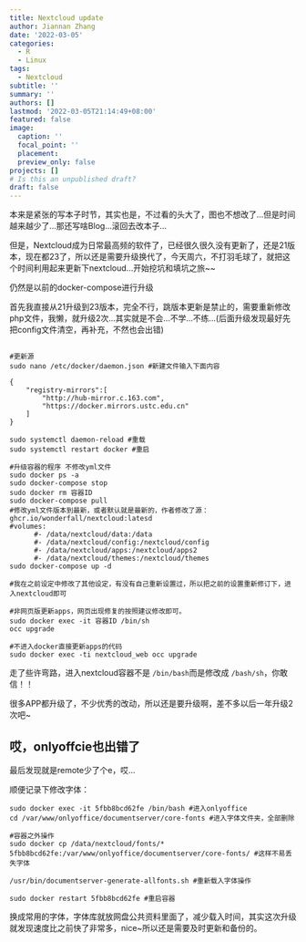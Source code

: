 ```yaml
---
title: Nextcloud update
author: Jiannan Zhang
date: '2022-03-05'
categories:
  - R
  - Linux
tags:
  - Nextcloud
subtitle: ''
summary: ''
authors: []
lastmod: '2022-03-05T21:14:49+08:00'
featured: false
image:
  caption: ''
  focal_point: ''
  placement: 
  preview_only: false
projects: []
# Is this an unpublished draft?
draft: false
---
```


本来是紧张的写本子时节，其实也是，不过看的头大了，图也不想改了...但是时间越来越少了...那还写啥Blog...滚回去改本子...

但是，Nextcloud成为日常最高频的软件了，已经很久很久没有更新了，还是21版本，现在都23了，所以还是需要升级换代了，今天周六，不打羽毛球了，就把这个时间利用起来更新下nextcloud...开始挖坑和填坑之旅~~

仍然是以前的docker-compose进行升级

首先我直接从21升级到23版本，完全不行，跳版本更新是禁止的，需要重新修改php文件，我懒，就升级2次...其实就是不会...不学...不练...(后面升级发现最好先把config文件清空，再补充，不然也会出错)

```shell

#更新源
sudo nano /etc/docker/daemon.json #新建文件输入下面内容

{
    "registry-mirrors":[
        "http://hub-mirror.c.163.com",
        "https://docker.mirrors.ustc.edu.cn"
    ]
}

sudo systemctl daemon-reload #重载
sudo systemctl restart docker #重启

#升级容器的程序 不修改yml文件
sudo docker ps -a
sudo docker-compose stop
sudo docker rm 容器ID
sudo docker-compose pull 
#修改yml文件版本到最新，或者默认就是最新的，作者修改了源：ghcr.io/wonderfall/nextcloud:latesd
#volumes:
      #- /data/nextcloud/data:/data
      #- /data/nextcloud/config:/nextcloud/config
      #- /data/nextcloud/apps:/nextcloud/apps2
      #- /data/nextcloud/themes:/nextcloud/themes
sudo docker-compose up -d

#我在之前设定中修改了其他设定，有没有自己重新设置过，所以把之前的设置重新修订下，进入nextcloud即可

#非网页版更新apps，网页出现修复的按照建议修改即可。
sudo docker exec -it 容器ID /bin/sh
occ upgrade 

#不进入docker直接更新apps的代码
sudo docker exec -ti nextcloud_web occ upgrade
```

走了些许弯路，进入nextcloud容器不是 `/bin/bash`而是修改成 `/bash/sh`，你敢信！！

很多APP都升级了，不少优秀的改动，所以还是要升级啊，差不多以后一年升级2次吧~

## 哎，onlyoffcie也出错了

最后发现就是remote少了个e，哎...

顺便记录下修改字体：

```shell
sudo docker exec -it 5fbb8bcd62fe /bin/bash #进入onlyoffice 
cd /var/www/onlyoffice/documentserver/core-fonts #进入字体文件夹，全部删除

#容器之外操作
sudo docker cp /data/nextcloud/fonts/* 5fbb8bcd62fe:/var/www/onlyoffice/documentserver/core-fonts/ #这样不易丢失字体

/usr/bin/documentserver-generate-allfonts.sh #重新载入字体操作

sudo docker restart 5fbb8bcd62fe #重启容器
```

换成常用的字体，字体库就放网盘公共资料里面了，减少载入时间，其实这次升级就发现速度比之前快了非常多，nice~所以还是需要及时更新和备份的。
